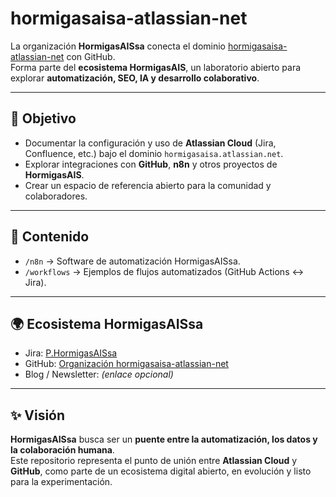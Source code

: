 # hormigasaisa-atlassian-net

La organización **HormigasAISsa** conecta el dominio [hormigasaisa-atlassian-net](https://hormigasaisa.atlassian.net/wiki/x/AQAuB) con GitHub.  
Forma parte del **ecosistema HormigasAIS**, un laboratorio abierto para explorar **automatización, SEO, IA y desarrollo colaborativo**.

---

## 🚀 Objetivo
- Documentar la configuración y uso de **Atlassian Cloud** (Jira, Confluence, etc.) bajo el dominio `hormigasaisa.atlassian.net`.
- Explorar integraciones con **GitHub**, **n8n** y otros proyectos de **HormigasAIS**.
- Crear un espacio de referencia abierto para la comunidad y colaboradores.

---

## 📂 Contenido
- `/n8n` → Software de automatización HormigasAISsa.  
- `/workflows` → Ejemplos de flujos automatizados (GitHub Actions ↔ Jira).  

---

## 🌍 Ecosistema HormigasAISsa
- Jira: [P.HormigasAISsa](https://hormigasaisa.atlassian.net/browse/KAN)  
- GitHub: [Organización hormigasaisa-atlassian-net](https://github.com/hormigasaisa-atlassian-net)  
- Blog / Newsletter: *(enlace opcional)*  

---

## ✨ Visión
**HormigasAISsa** busca ser un **puente entre la automatización, los datos y la colaboración humana**.  
Este repositorio representa el punto de unión entre **Atlassian Cloud** y **GitHub**, como parte de un ecosistema digital abierto, en evolución y listo para la experimentación.
